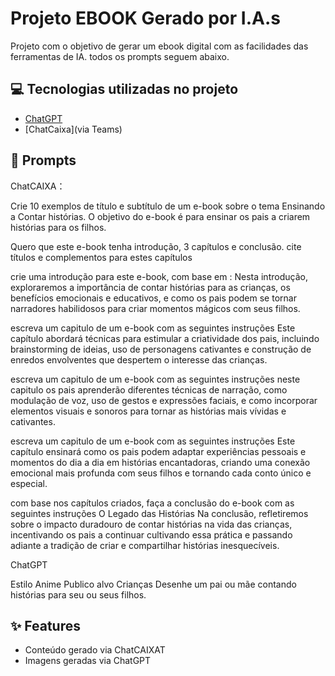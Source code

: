 # Projeto EBOOK Gerado por I.A.s

Projeto com o objetivo de gerar um ebook digital com as facilidades das ferramentas de IA. todos os prompts
seguem abaixo.



## 💻 Tecnologias utilizadas no projeto

- [ChatGPT](https://chat.openai.com/) 
- [ChatCaixa](via Teams)

## 🧠 Prompts


ChatCAIXA：

Crie 10 exemplos de título e subtítulo de um e-book sobre o tema Ensinando a Contar histórias. O objetivo do e-book é para ensinar os pais a criarem histórias para os filhos.

Quero que este e-book tenha introdução, 3 capítulos e conclusão. cite títulos e complementos para estes capítulos

crie uma introdução para este e-book, com base em :
Nesta introdução, exploraremos a importância de contar histórias para as crianças, os benefícios emocionais e educativos, e como os pais podem se tornar narradores habilidosos para criar momentos mágicos com seus filhos.

escreva um capitulo de um e-book com as seguintes instruções
Este capítulo abordará técnicas para estimular a criatividade dos pais, incluindo brainstorming de ideias, uso de personagens cativantes e construção de enredos envolventes que despertem o interesse das crianças.

escreva um capitulo de um e-book com as seguintes instruções
neste capitulo  os pais aprenderão diferentes técnicas de narração, como modulação de voz, uso de gestos e expressões faciais, e como incorporar elementos visuais e sonoros para tornar as histórias mais vívidas e cativantes.

escreva um capitulo de um e-book com as seguintes instruções
Este capítulo ensinará como os pais podem adaptar experiências pessoais e momentos do dia a dia em histórias encantadoras, criando uma conexão emocional mais profunda com seus filhos e tornando cada conto único e especial.

com base nos capítulos criados, faça a conclusão do e-book com as seguintes instruções
O Legado das Histórias
Na conclusão, refletiremos sobre o impacto duradouro de contar histórias na vida das crianças, incentivando os pais a continuar cultivando essa prática e passando adiante a tradição de criar e compartilhar histórias inesquecíveis.


ChatGPT

Estilo Anime
Publico alvo Crianças
Desenhe um pai ou mãe contando histórias para seu ou seus filhos.

## ✨ Features

- Conteúdo gerado via ChatCAIXAT
- Imagens geradas via ChatGPT

